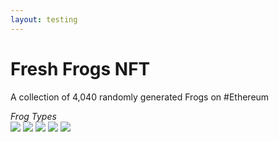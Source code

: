 ```yaml
---
layout: testing
---
```

<title>freshfrogs.io/testing</title>

# Fresh Frogs NFT
A collection of 4,040 randomly generated Frogs on #Ethereum

<html>
    <i class="name_tag">Frog Types</i>
    <div class="fresh_frogs" id="croaking_frogs">
        <img src='https://freshfrogs.io/frog/1881.png' class='fresh_frog' />
        <img src='https://freshfrogs.io/frog/1422.png' class='fresh_frog' />
        <img src='https://freshfrogs.io/frog/1067.png' class='fresh_frog' />
        <img src='https://freshfrogs.io/frog/343.png' class='fresh_frog' />
        <img src='https://freshfrogs.io/frog/3130.png' class='fresh_frog' />
    </div>
</html>